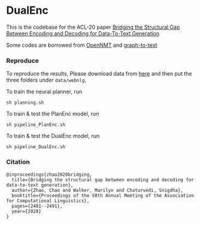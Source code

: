 # DualEnc

This is the codebase for the ACL-20 paper 
[Bridging the Structural Gap Between Encoding and Decoding for Data-To-Text Generation](https://www.aclweb.org/anthology/2020.acl-main.224/)

Some codes are borrowed from [OpenNMT](https://github.com/OpenNMT/OpenNMT-py) and [graph-to-text](https://github.com/diegma/graph-2-text)

### Reproduce

To reproduce the results, Please download data from [here](https://github.com/ThiagoCF05/webnlg/tree/master/data/v1.5/en) and then put the three folders under `data/webnlg`.

To train the neural planner, run

`sh planning.sh`

To train & test the PlanEnc model, run

`sh pipeline_PlanEnc.sh`

To train & test the DualEnc model, run

`sh pipeline_DualEnc.sh`


### Citation
```
@inproceedings{zhao2020bridging,
  title={Bridging the structural gap between encoding and decoding for data-to-text generation},
  author={Zhao, Chao and Walker, Marilyn and Chaturvedi, Snigdha},
  booktitle={Proceedings of the 58th Annual Meeting of the Association for Computational Linguistics},
  pages={2481--2491},
  year={2020}
}
```


